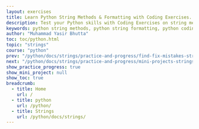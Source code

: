 ```yaml
---
layout: exercises
title: Learn Python String Methods & Formatting with Coding Exercises.
description: Test your Python skills with Coding Exercises on string methods and formatting. Great for beginners learning Python strings through hands-on practice.
keywords: python string methods, python string formatting, python coding exercises, python quiz, learn python strings, string methods in python, python string exercises, python for beginners, python string functions, python interview questions.
author: "Muhammad Yasir Bhutta"
toc: toc/python.html
topic: "strings"
course: "python"
prev: "/python/docs/strings/practice-and-progress/find-fix-mistakes-strings.html"
next: "/python/docs/strings/practice-and-progress/mini-projects-strings.html"
show_practice_progress: true
show_mini_project: null
show_toc: true
breadcrumb:
  - title: Home
    url: /
  - title: python
    url: /python/
  - title: Strings
    url: /python/docs/strings/
---
```

